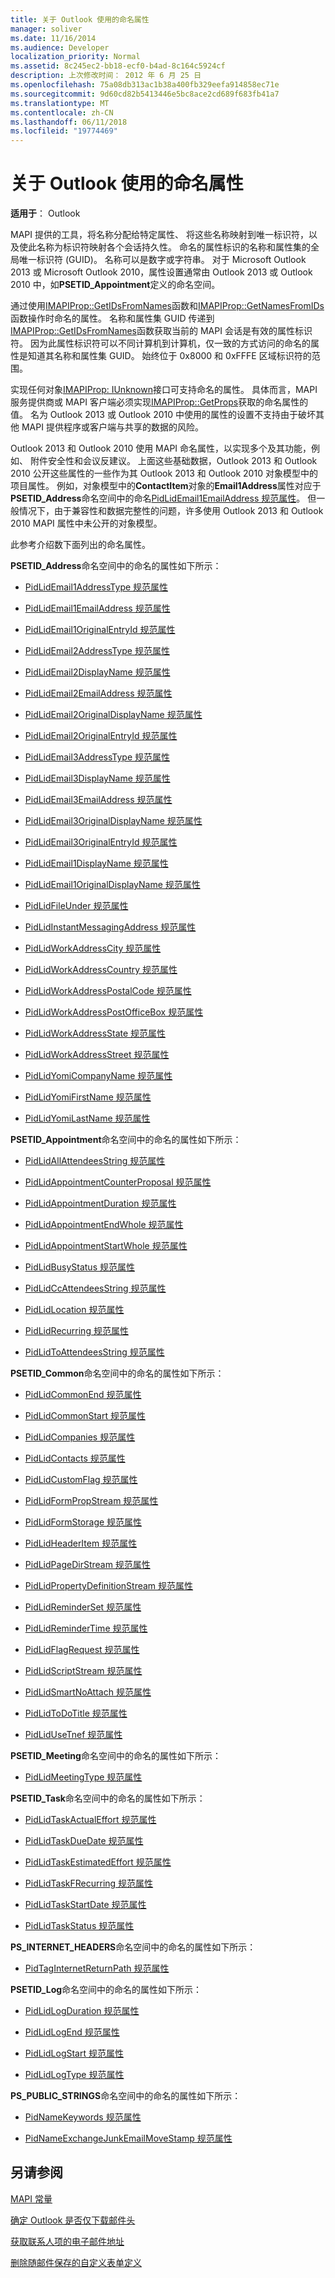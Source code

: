 ```yaml
---
title: 关于 Outlook 使用的命名属性
manager: soliver
ms.date: 11/16/2014
ms.audience: Developer
localization_priority: Normal
ms.assetid: 8c245ec2-bb18-ecf0-b4ad-8c164c5924cf
description: 上次修改时间： 2012 年 6 月 25 日
ms.openlocfilehash: 75a08db313ac1b38a400fb329eefa914858ec71e
ms.sourcegitcommit: 9d60cd82b5413446e5bc8ace2cd689f683fb41a7
ms.translationtype: MT
ms.contentlocale: zh-CN
ms.lasthandoff: 06/11/2018
ms.locfileid: "19774469"
---
```

# <a name="about-named-properties-used-by-outlook"></a>关于 Outlook 使用的命名属性

  
  
**适用于**： Outlook 
  
MAPI 提供的工具，将名称分配给特定属性、 将这些名称映射到唯一标识符，以及使此名称为标识符映射各个会话持久性。 命名的属性标识的名称和属性集的全局唯一标识符 (GUID)。 名称可以是数字或字符串。 对于 Microsoft Outlook 2013 或 Microsoft Outlook 2010，属性设置通常由 Outlook 2013 或 Outlook 2010 中，如**PSETID_Appointment**定义的命名空间。 
  
通过使用[IMAPIProp::GetIDsFromNames](imapiprop-getidsfromnames.md)函数和[IMAPIProp::GetNamesFromIDs](imapiprop-getnamesfromids.md)函数操作时命名的属性。 名称和属性集 GUID 传递到[IMAPIProp::GetIDsFromNames](imapiprop-getidsfromnames.md)函数获取当前的 MAPI 会话是有效的属性标识符。 因为此属性标识符可以不同计算机到计算机，仅一致的方式访问的命名的属性是知道其名称和属性集 GUID。 始终位于 0x8000 和 0xFFFE 区域标识符的范围。 
  
实现任何对象[IMAPIProp: IUnknown](imapipropiunknown.md)接口可支持命名的属性。 具体而言，MAPI 服务提供商或 MAPI 客户端必须实现[IMAPIProp::GetProps](imapiprop-getprops.md)获取的命名属性的值。 名为 Outlook 2013 或 Outlook 2010 中使用的属性的设置不支持由于破坏其他 MAPI 提供程序或客户端与共享的数据的风险。 
  
Outlook 2013 和 Outlook 2010 使用 MAPI 命名属性，以实现多个及其功能，例如、 附件安全性和会议反建议。 上面这些基础数据，Outlook 2013 和 Outlook 2010 公开这些属性的一些作为其 Outlook 2013 和 Outlook 2010 对象模型中的项目属性。 例如，对象模型中的**ContactItem**对象的**Email1Address**属性对应于**PSETID_Address**命名空间中的命名[PidLidEmail1EmailAddress 规范属性](pidlidemail1emailaddress-canonical-property.md)。 但一般情况下，由于兼容性和数据完整性的问题，许多使用 Outlook 2013 和 Outlook 2010 MAPI 属性中未公开的对象模型。 
  
此参考介绍数下面列出的命名属性。
  
**PSETID_Address**命名空间中的命名的属性如下所示： 
  
- [PidLidEmail1AddressType 规范属性](pidlidemail1addresstype-canonical-property.md)
    
- [PidLidEmail1EmailAddress 规范属性](pidlidemail1emailaddress-canonical-property.md)
    
- [PidLidEmail1OriginalEntryId 规范属性](pidlidemail1originalentryid-canonical-property.md)
    
- [PidLidEmail2AddressType 规范属性](pidlidemail2addresstype-canonical-property.md)
    
- [PidLidEmail2DisplayName 规范属性](pidlidemail2displayname-canonical-property.md)
    
- [PidLidEmail2EmailAddress 规范属性](pidlidemail2emailaddress-canonical-property.md)
    
- [PidLidEmail2OriginalDisplayName 规范属性](pidlidemail2originaldisplayname-canonical-property.md)
    
- [PidLidEmail2OriginalEntryId 规范属性](pidlidemail2originalentryid-canonical-property.md)
    
- [PidLidEmail3AddressType 规范属性](pidlidemail3addresstype-canonical-property.md)
    
- [PidLidEmail3DisplayName 规范属性](pidlidemail3displayname-canonical-property.md)
    
- [PidLidEmail3EmailAddress 规范属性](pidlidemail3emailaddress-canonical-property.md)
    
- [PidLidEmail3OriginalDisplayName 规范属性](pidlidemail3originaldisplayname-canonical-property.md)
    
- [PidLidEmail3OriginalEntryId 规范属性](pidlidemail3originalentryid-canonical-property.md)
    
- [PidLidEmail1DisplayName 规范属性](pidlidemail1displayname-canonical-property.md)
    
- [PidLidEmail1OriginalDisplayName 规范属性](pidlidemail1originaldisplayname-canonical-property.md)
    
- [PidLidFileUnder 规范属性](pidlidfileunder-canonical-property.md)
    
- [PidLidInstantMessagingAddress 规范属性](pidlidinstantmessagingaddress-canonical-property.md)
    
- [PidLidWorkAddressCity 规范属性](pidlidworkaddresscity-canonical-property.md)
    
- [PidLidWorkAddressCountry 规范属性](pidlidworkaddresscountry-canonical-property.md)
    
- [PidLidWorkAddressPostalCode 规范属性](pidlidworkaddresspostalcode-canonical-property.md)
    
- [PidLidWorkAddressPostOfficeBox 规范属性](pidlidworkaddresspostofficebox-canonical-property.md)
    
- [PidLidWorkAddressState 规范属性](pidlidworkaddressstate-canonical-property.md)
    
- [PidLidWorkAddressStreet 规范属性](pidlidworkaddressstreet-canonical-property.md)
    
- [PidLidYomiCompanyName 规范属性](pidlidyomicompanyname-canonical-property.md)
    
- [PidLidYomiFirstName 规范属性](pidlidyomifirstname-canonical-property.md)
    
- [PidLidYomiLastName 规范属性](pidlidyomilastname-canonical-property.md)
    
**PSETID_Appointment**命名空间中的命名的属性如下所示： 
  
- [PidLidAllAttendeesString 规范属性](pidlidallattendeesstring-canonical-property.md)
    
- [PidLidAppointmentCounterProposal 规范属性](pidlidappointmentcounterproposal-canonical-property.md)
    
- [PidLidAppointmentDuration 规范属性](pidlidappointmentduration-canonical-property.md)
    
- [PidLidAppointmentEndWhole 规范属性](pidlidappointmentendwhole-canonical-property.md)
    
- [PidLidAppointmentStartWhole 规范属性](pidlidappointmentstartwhole-canonical-property.md)
    
- [PidLidBusyStatus 规范属性](pidlidbusystatus-canonical-property.md)
    
- [PidLidCcAttendeesString 规范属性](pidlidccattendeesstring-canonical-property.md)
    
- [PidLidLocation 规范属性](pidlidlocation-canonical-property.md)
    
- [PidLidRecurring 规范属性](pidlidrecurring-canonical-property.md)
    
- [PidLidToAttendeesString 规范属性](pidlidtoattendeesstring-canonical-property.md)
    
**PSETID_Common**命名空间中的命名的属性如下所示： 
  
- [PidLidCommonEnd 规范属性](pidlidcommonend-canonical-property.md)
    
- [PidLidCommonStart 规范属性](pidlidcommonstart-canonical-property.md)
    
- [PidLidCompanies 规范属性](pidlidcompanies-canonical-property.md)
    
- [PidLidContacts 规范属性](pidlidcontacts-canonical-property.md)
    
- [PidLidCustomFlag 规范属性](pidlidcustomflag-canonical-property.md)
    
- [PidLidFormPropStream 规范属性](pidlidformpropstream-canonical-property.md)
    
- [PidLidFormStorage 规范属性](pidlidformstorage-canonical-property.md)
    
- [PidLidHeaderItem 规范属性](pidlidheaderitem-canonical-property.md)
    
- [PidLidPageDirStream 规范属性](pidlidpagedirstream-canonical-property.md)
    
- [PidLidPropertyDefinitionStream 规范属性](pidlidpropertydefinitionstream-canonical-property.md)
    
- [PidLidReminderSet 规范属性](pidlidreminderset-canonical-property.md)
    
- [PidLidReminderTime 规范属性](pidlidremindertime-canonical-property.md)
    
- [PidLidFlagRequest 规范属性](pidlidflagrequest-canonical-property.md)
    
- [PidLidScriptStream 规范属性](pidlidscriptstream-canonical-property.md)
    
- [PidLidSmartNoAttach 规范属性](pidlidsmartnoattach-canonical-property.md)
    
- [PidLidToDoTitle 规范属性](pidlidtodotitle-canonical-property.md)
    
- [PidLidUseTnef 规范属性](pidlidusetnef-canonical-property.md)
    
**PSETID_Meeting**命名空间中的命名的属性如下所示： 
  
- [PidLidMeetingType 规范属性](pidlidmeetingtype-canonical-property.md)
    
**PSETID_Task**命名空间中的命名的属性如下所示： 
  
- [PidLidTaskActualEffort 规范属性](pidlidtaskactualeffort-canonical-property.md)
    
- [PidLidTaskDueDate 规范属性](pidlidtaskduedate-canonical-property.md)
    
- [PidLidTaskEstimatedEffort 规范属性](pidlidtaskestimatedeffort-canonical-property.md)
    
- [PidLidTaskFRecurring 规范属性](pidlidtaskfrecurring-canonical-property.md)
    
- [PidLidTaskStartDate 规范属性](pidlidtaskstartdate-canonical-property.md)
    
- [PidLidTaskStatus 规范属性](pidlidtaskstatus-canonical-property.md)
    
**PS_INTERNET_HEADERS**命名空间中的命名的属性如下所示： 
  
- [PidTagInternetReturnPath 规范属性](pidtaginternetreturnpath-canonical-property.md)
    
**PSETID_Log**命名空间中的命名的属性如下所示： 
  
- [PidLidLogDuration 规范属性](pidlidlogduration-canonical-property.md)
    
- [PidLidLogEnd 规范属性](pidlidlogend-canonical-property.md)
    
- [PidLidLogStart 规范属性](pidlidlogstart-canonical-property.md)
    
- [PidLidLogType 规范属性](pidlidlogtype-canonical-property.md)
    
**PS_PUBLIC_STRINGS**命名空间中的命名的属性如下所示： 
  
- [PidNameKeywords 规范属性](pidnamekeywords-canonical-property.md)
    
- [PidNameExchangeJunkEmailMoveStamp 规范属性](pidnameexchangejunkemailmovestamp-canonical-property.md)
    
## <a name="see-also"></a>另请参阅



[MAPI 常量](mapi-constants.md)
  
[确定 Outlook 是否仅下载邮件头](how-to-determine-if-outlook-downloaded-only-the-header-of-a-message.md)
  
[获取联系人项的电子邮件地址](how-to-get-the-email-address-of-a-contact-item.md)
  
[删除随邮件保存的自定义表单定义](how-to-remove-custom-form-definition-saved-with-a-message.md)

